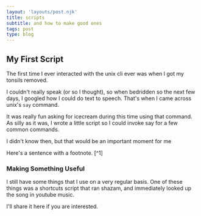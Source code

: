 ```yaml
---
layout: 'layouts/post.njk'
title: scripts 
subtitle: and how to make good ones
tags: post
type: blog
---
```


## My First Script

The first time I ever interacted with the unix cli ever was when I got my tonsils removed.

I couldn't really speak (or so I thought), so when bedridden so the next few days, I googled how I could do text to speech. That's when I came across unix's `say` command.

It was really fun asking for icecream during this time using that command. As silly as it was, I wrote a little script so I could invoke say for a few common commands.

I didn't know then, but that would be an important moment for me

Here's a sentence with a footnote. [^1]

### Making Something Useful

I still have some things that I use on a very regular basis. One of these things was a shortcuts script that ran shazam, and immediately looked up the song in youtube music.

I'll share it here if you are interested.